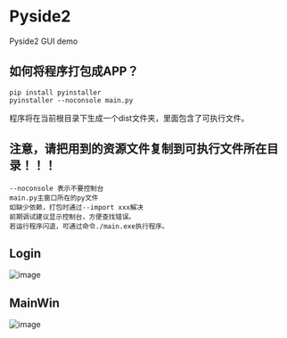 # Pyside2
Pyside2 GUI demo
## 如何将程序打包成APP？
```
pip install pyinstaller  
pyinstaller --noconsole main.py
```  
程序将在当前根目录下生成一个dist文件夹，里面包含了可执行文件。  
## 注意，请把用到的资源文件复制到可执行文件所在目录！！！
```
--noconsole 表示不要控制台  
main.py主窗口所在的py文件  
如缺少依赖，打包时通过--import xxx解决     
前期调试建议显示控制台，方便查找错误。  
若运行程序闪退，可通过命令./main.exe执行程序。
```  
## Login
![image](https://github.com/pikaqiujiaming/Pyside/blob/main/images/login.png)
## MainWin
![image](https://github.com/pikaqiujiaming/Pyside/blob/main/images/mainwin.png)
